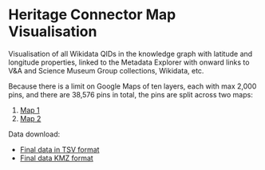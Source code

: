# Heritage Connector Map Visualisation

Visualisation of all Wikidata QIDs in the knowledge graph with latitude and longitude properties, linked to the Metadata Explorer with onward links to V&A and Science Museum Group collections, Wikidata, etc.

Because there is a limit on Google Maps of ten layers, each with max 2,000 pins, and there are 38,576 pins in total, the pins are split across two maps:

1. [Map 1](https://www.google.com/maps/d/viewer?mid=1rVGvHIKPs-xrAJfz9Jkv08hvkQaY9UHe&ll=-3.81666561775622e-14%2C0&z=1)
2. [Map 2](https://www.google.com/maps/d/viewer?mid=1x0y7BU3bVtcn4qj4hjaDV4AYG06vZ2g-&ll=-3.81666561775622e-14%2C0&z=1)

Data download:

* [Final data in TSV format](https://github.com/TheScienceMuseum/heritage-connector-demos/tree/main/5_map_visualisation/6%20Final%20map%20pins%20with%20links%20and%20lat-longs)
* [Final data KMZ format](https://github.com/TheScienceMuseum/heritage-connector-demos/tree/main/5_map_visualisation/8%20Final%20map%20pins%20in%20KMZ%20format)

